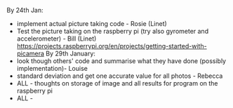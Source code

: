 By 24th Jan:
- implement actual picture taking code - Rosie (Linet)
- Test the picture taking on the raspberry pi (try also gyrometer and accelerometer) - Bill (Linet)
https://projects.raspberrypi.org/en/projects/getting-started-with-picamera
By 29th January:
- look though others' code and summarise what they have done (possibly implementation)- Louise
- standard deviation and get one accurate value for all photos - Rebecca
- ALL - thoughts on storage of image and all results for program on the raspberry pi
- ALL - 
